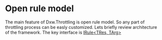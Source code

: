 ﻿# Open rule model

The main feature of Dxw.Throttling is open rule model. So any part of throttling process can be easly customized.
Lets briefly review architecture of the framework.
The key interface is [IRule<TRes, TArg>](/Source/)
